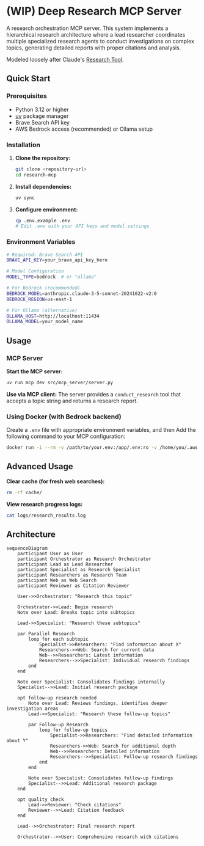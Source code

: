 # (WIP) Deep Research MCP Server

A research orchestration MCP server. This system implements a hierarchical research architecture where a lead researcher coordinates multiple specialized research agents to conduct investigations on complex topics, generating detailed reports with proper citations and analysis.

Modeled loosely after Claude's [Research Tool](https://www.anthropic.com/engineering/multi-agent-research-system).

## Quick Start

### Prerequisites

- Python 3.12 or higher
- [uv](https://docs.astral.sh/uv/) package manager
- Brave Search API key
- AWS Bedrock access (recommended) or Ollama setup

### Installation

1. **Clone the repository:**
   ```bash
   git clone <repository-url>
   cd research-mcp
   ```

2. **Install dependencies:**
   ```bash
   uv sync
   ```

3. **Configure environment:**
   ```bash
   cp .env.example .env
   # Edit .env with your API keys and model settings
   ```

### Environment Variables

```bash
# Required: Brave Search API
BRAVE_API_KEY=your_brave_api_key_here

# Model Configuration
MODEL_TYPE=bedrock  # or "ollama"

# For Bedrock (recommended)
BEDROCK_MODEL=anthropic.claude-3-5-sonnet-20241022-v2:0
BEDROCK_REGION=us-east-1

# For Ollama (alternative)
OLLAMA_HOST=http://localhost:11434
OLLAMA_MODEL=your_model_name
```

## Usage

### MCP Server

**Start the MCP server:**
```bash
uv run mcp dev src/mcp_server/server.py
```

**Use via MCP client:**
The server provides a `conduct_research` tool that accepts a topic string and returns a research report.

### Using Docker (with Bedrock backend)

Create a `.env` file with appropriate environment variables, and then
Add the following command to your MCP configuration:

```bash
docker run -i --rm -v /path/to/your.env:/app/.env:ro -v /home/you/.aws:/home/mcp/.aws ghcr.io/karashiiro/research-mcp:main
```

## Advanced Usage

**Clear cache (for fresh web searches):**
```bash
rm -rf cache/
```

**View research progress logs:**
```bash
cat logs/research_results.log
```

## Architecture

```mermaid
sequenceDiagram
    participant User as User
    participant Orchestrator as Research Orchestrator
    participant Lead as Lead Researcher
    participant Specialist as Research Specialist
    participant Researchers as Research Team
    participant Web as Web Search
    participant Reviewer as Citation Reviewer

    User->>Orchestrator: "Research this topic"
    
    Orchestrator->>Lead: Begin research
    Note over Lead: Breaks topic into subtopics
    
    Lead->>Specialist: "Research these subtopics"
    
    par Parallel Research
        loop for each subtopic
            Specialist->>Researchers: "Find information about X"
            Researchers->>Web: Search for current data
            Web-->>Researchers: Latest information
            Researchers-->>Specialist: Individual research findings
        end
    end
    
    Note over Specialist: Consolidates findings internally
    Specialist-->>Lead: Initial research package
    
    opt follow-up research needed
        Note over Lead: Reviews findings, identifies deeper investigation areas
        Lead->>Specialist: "Research these follow-up topics"
        
        par Follow-up Research
            loop for follow-up topics
                Specialist->>Researchers: "Find detailed information about Y"
                Researchers->>Web: Search for additional depth
                Web-->>Researchers: Detailed information
                Researchers-->>Specialist: Follow-up research findings
            end
        end
        
        Note over Specialist: Consolidates follow-up findings
        Specialist-->>Lead: Additional research package
    end
    
    opt quality check
        Lead->>Reviewer: "Check citations"
        Reviewer-->>Lead: Citation feedback
    end
    
    Lead-->>Orchestrator: Final research report
    
    Orchestrator-->>User: Comprehensive research with citations
```
